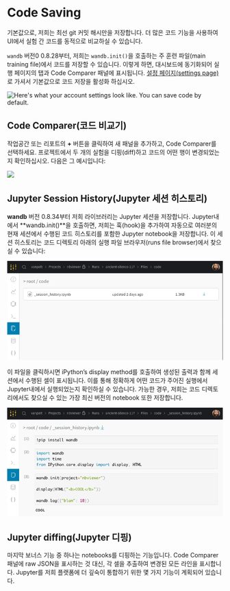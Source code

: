 # Code Saving

 기본값으로, 저희는 최선 git 커밋 해시만을 저장합니다. 더 많은 코드 기능을 사용하여 UI에서 실험 간 코드를 동적으로 비교하실 수 있습니다.

 `wandb` 버전0 0.8.28부터, 저희는 `wandb.init()`을 호출하는 주 훈련 파일\(main training file\)에서 코드를 저장할 수 있습니다. 이렇게 하면, 대시보드에 동기화되어 실행 페이지의 탭과 Code Comparer 패널에 표시됩니다. [설정 페이지\(settings page\)](https://app.wandb.ai/settings)로 가셔서 기본값으로 코드 저장을 활성화 하십시오.

![Here&apos;s what your account settings look like. You can save code by default.](../../../.gitbook/assets/screen-shot-2020-05-12-at-12.28.40-pm.png)

##  **Code Comparer\(코드 비교기\)**

작업공간 또는 리포트의 **+** 버튼을 클릭하여 새 패널을 추가하고, Code Comparer를 선택하세요. 프로젝트에서 두 개의 실험을 디핑\(diff\)하고 코드의 어떤 행이 변경되었는지 확인하십시오. 다음은 그 예시입니다:

![](../../../.gitbook/assets/cc1.png)

##  **Jupyter Session History\(Jupyter 세션 히스토리\)**

**wandb** 버전 0.8.34부터 저희 라이브러리는 Jupyter 세션을 저장합니다. Jupyter내에서 **wandb.init\(\)**을 호출하면, 저희는 훅\(hook\)을 추가하여 자동으로 여러분의 현재 세션에서 수행된 코드 히스토리를 포함한 Jupyter notebook을 저장합니다. 이 세션 히스토리는 코드 디렉토리 아래의 실행 파일 브라우저\(runs file browser\)에서 찾으실 수 있습니다:

![](../../../.gitbook/assets/cc2%20%284%29%20%284%29.png)

 이 파일을 클릭하시면 iPython’s display method를 호출하여 생성된 출력과 함께 세션에서 수행된 셀이 표시됩니다. 이를 통해 정확하게 어떤 코드가 주어진 실행에서 Jupyter내에서 실행되었는지 확인하실 수 있습니다. 가능한 경우, 저희는 코드 디렉토리에서도 찾으실 수 있는 가장 최신 버전의 notebook 또한 저장합니다.

![](../../../.gitbook/assets/cc3%20%283%29%20%281%29.png)

##  **Jupyter diffing\(Jupyter 디핑\)**

마지막 보너스 기능 중 하나는 notebooks를 디핑하는 기능입니다. Code Comparer 패널에 raw JSON을 표시하는 것 대신, 각 셀을 추출하여 변경된 모든 라인을 표시합니다. Jupyter를 저희 플랫폼에 더 깊숙이 통합하기 위한 몇 가지 기능이 계획되어 있습니다.

